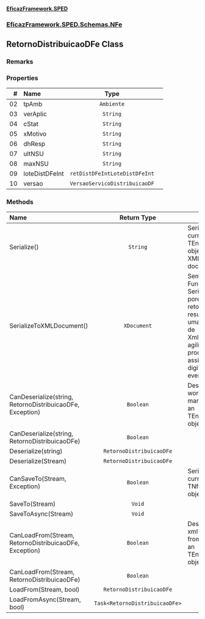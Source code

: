 #### [EficazFramework.SPED](EficazFrameworkSPED.md 'EficazFramework SPED')
### [EficazFramework.SPED.Schemas.NFe](EficazFramework.SPED.Schemas.NFe.md 'EficazFramework.SPED.Schemas.NFe')

## RetornoDistribuicaoDFe Class

### Remarks
### Properties

| # | Name | Type | |
| ---: | :--- | :---: | :--- |
| 02 | tpAmb | `Ambiente` |  |
| 03 | verAplic | `String` |  |
| 04 | cStat | `String` |  |
| 05 | xMotivo | `String` |  |
| 06 | dhResp | `String` |  |
| 07 | ultNSU | `String` |  |
| 08 | maxNSU | `String` |  |
| 09 | loteDistDFeInt | `retDistDFeIntLoteDistDFeInt` |  |
| 10 | versao | `VersaoServicoDistribuicaoDF` |  |
### Methods

| Name | Return Type | |
| :--- | :---: | :--- |
| Serialize() | `String` | Serializes current TEnvEvento object into an XML document |
| SerializeToXMLDocument() | `XDocument` | Semelhante À Function Serialize, porém já retorna o resultado            em uma instância de XmlDocument, agilizando o processo de assinatura            digital dos eventos. |
| CanDeserialize(string, RetornoDistribuicaoDFe, Exception) | `Boolean` | Deserializes workflow markup into an TEnvEvento object |
| CanDeserialize(string, RetornoDistribuicaoDFe) | `Boolean` |  |
| Deserialize(string) | `RetornoDistribuicaoDFe` |  |
| Deserialize(Stream) | `RetornoDistribuicaoDFe` |  |
| CanSaveTo(Stream, Exception) | `Boolean` | Serializes current TNfeProc object into file |
| SaveTo(Stream) | `Void` |  |
| SaveToAsync(Stream) | `Void` |  |
| CanLoadFrom(Stream, RetornoDistribuicaoDFe, Exception) | `Boolean` | Deserializes xml markup from file into an TEnvEvento object |
| CanLoadFrom(Stream, RetornoDistribuicaoDFe) | `Boolean` |  |
| LoadFrom(Stream, bool) | `RetornoDistribuicaoDFe` |  |
| LoadFromAsync(Stream, bool) | `Task<RetornoDistribuicaoDFe>` |  |
